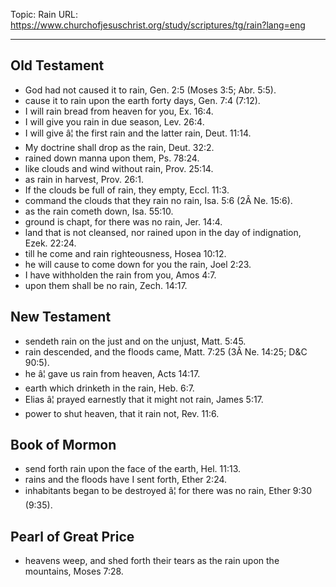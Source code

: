 Topic: Rain
URL: https://www.churchofjesuschrist.org/study/scriptures/tg/rain?lang=eng

---

## Old Testament

- God had not caused it to rain, Gen. 2:5 (Moses 3:5; Abr. 5:5).
- cause it to rain upon the earth forty days, Gen. 7:4 (7:12).
- I will rain bread from heaven for you, Ex. 16:4.
- I will give you rain in due season, Lev. 26:4.
- I will give â¦ the first rain and the latter rain, Deut. 11:14.
- My doctrine shall drop as the rain, Deut. 32:2.
- rained down manna upon them, Ps. 78:24.
- like clouds and wind without rain, Prov. 25:14.
- as rain in harvest, Prov. 26:1.
- If the clouds be full of rain, they empty, Eccl. 11:3.
- command the clouds that they rain no rain, Isa. 5:6 (2Â Ne. 15:6).
- as the rain cometh down, Isa. 55:10.
- ground is chapt, for there was no rain, Jer. 14:4.
- land that is not cleansed, nor rained upon in the day of indignation, Ezek. 22:24.
- till he come and rain righteousness, Hosea 10:12.
- he will cause to come down for you the rain, Joel 2:23.
- I have withholden the rain from you, Amos 4:7.
- upon them shall be no rain, Zech. 14:17.

## New Testament

- sendeth rain on the just and on the unjust, Matt. 5:45.
- rain descended, and the floods came, Matt. 7:25 (3Â Ne. 14:25; D&C 90:5).
- he â¦ gave us rain from heaven, Acts 14:17.
- earth which drinketh in the rain, Heb. 6:7.
- Elias â¦ prayed earnestly that it might not rain, James 5:17.
- power to shut heaven, that it rain not, Rev. 11:6.

## Book of Mormon

- send forth rain upon the face of the earth, Hel. 11:13.
- rains and the floods have I sent forth, Ether 2:24.
- inhabitants began to be destroyed â¦ for there was no rain, Ether 9:30 (9:35).

## Pearl of Great Price

- heavens weep, and shed forth their tears as the rain upon the mountains, Moses 7:28.

